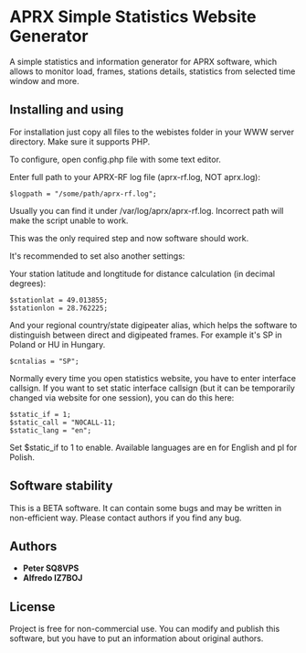 # APRX Simple Statistics Website Generator

A simple statistics and information generator for APRX software, which allows to monitor load, frames, stations details, statistics from selected time window and more.


## Installing and using

For installation just copy all files to the webistes folder in your WWW server directory. Make sure it supports PHP.

To configure, open config.php file with some text editor.

Enter full path to your APRX-RF log file (aprx-rf.log, NOT aprx.log):

```
$logpath = "/some/path/aprx-rf.log";
```
Usually you can find it under /var/log/aprx/aprx-rf.log. Incorrect path will make the script unable to work.


This was the only required step and now software should work.

It's recommended to set also another settings:

Your station latitude and longtitude for distance calculation (in decimal degrees):
```
$stationlat = 49.013855;
$stationlon = 28.762225;
```

And your regional country/state digipeater alias, which helps the software to distinguish between direct and digipeated frames.
For example it's SP in Poland or HU in Hungary.
```
$cntalias = "SP";
```

Normally every time you open statistics website, you have to enter interface callsign. If you want to set static interface callsign (but it can be temporarily changed via website for one session), you can do this here:
```
$static_if = 1;
$static_call = "N0CALL-11;
$static_lang = "en";
```
Set $static_if to 1 to enable. Available languages are en for English and pl for Polish.

## Software stability

This is a BETA software. It can contain some bugs and may be written in non-efficient way. Please contact authors if you find any bug.

## Authors

* **Peter SQ8VPS**
* **Alfredo IZ7BOJ**


## License

Project is free for non-commercial use. You can modify and publish this software, but you have to put an information about original authors.
